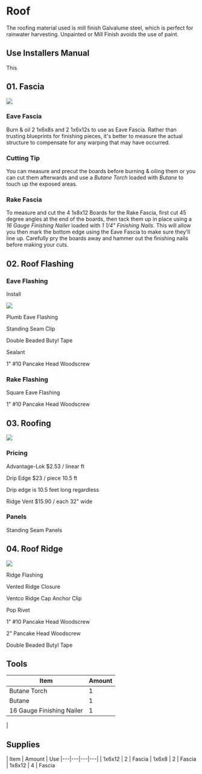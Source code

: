 # Roof

The roofing material used is mill finish Galvalume steel, which is perfect for rainwater harvesting. Unpainted or Mill Finish avoids the use of paint.

## Use Installers Manual

This 

## 01. Fascia 

![](images/D01.svg)
	
### Eave Fascia
Burn & oil 2 1x6x8s and 2 1x6x12s to use as Eave Fascia. Rather than trusting blueprints for finishing pieces, it's better to measure the actual structure to compensate for any warping that may have occurred. 

### Cutting Tip
You can measure and precut the boards before burning & oiling them or you can cut them afterwards and use a *Butane Torch* loaded with *Butane* to touch up the exposed areas.

### Rake Fascia
To measure and cut the 4 1x8x12 Boards for the Rake Fascia, first cut 45 degree angles at the end of the boards, then tack them up in place using a *16 Gauge Finishing Nailer* loaded with *1 1/4" Finishing Nails*. This will allow you then mark the bottom edge using the Eave Fascia to make sure they'll line up. Carefully pry the boards away and hammer out the finishing nails before making your cuts.

## 02. Roof Flashing

### Eave Flashing
Install

![](images/D02.svg)

Plumb Eave Flashing

Standing Seam Clip

Double Beaded Butyl Tape

Sealant

1" #10 Pancake Head Woodscrew


### Rake Flashing

Square Eave Flashing

1" #10 Pancake Head Woodscrew


## 03. Roofing

![](images/D03.svg)

### Pricing
Advantage-Lok
&#36;2.53 / linear ft

Drip Edge
&#36;23 / piece 10.5 ft

Drip edge is 10.5 feet long regardless

Ridge Vent
&#36;15.90 / each 32" wide


### Panels

Standing Seam Panels

## 04. Roof Ridge

![](images/D04.svg)

Ridge Flashing

Vented Ridge Closure

Ventco Ridge Cap Anchor Clip

Pop Rivet

1" #10 Pancake Head Woodscrew

2" Pancake Head Woodscrew

Double Beaded Butyl Tape



## Tools

| Item | Amount |
|---|---|
| Butane Torch | 1
| Butane | 1
| 16 Gauge Finishing Nailer | 1
| 

## Supplies 


| Item | Amount | Use 
|---|---|---|---|
| 1x6x12 | 2 | Fascia
| 1x6x8 | 2 | Fascia
| 1x8x12 | 4 | Fascia